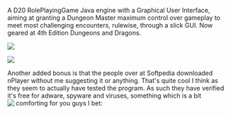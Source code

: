 A D20 RolePlayingGame Java engine with a Graphical User Interface, aiming at granting a Dungeon Master maximum control over gameplay to meet most challenging encounters, rulewise, through a slick GUI. Now geared at 4th Edition Dungeons and Dragons.

<a href='http://picasaweb.google.com/lh/photo/jD7uOyrtgLhVnvLaVaMGmw?feat=embedwebsite'><img src='http://lh4.ggpht.com/_m5y6GY8cSoU/SvkGh5rr_QI/AAAAAAAACio/6HrElfW-qGc/s144/1%20-%20Welcome%20screen.jpg' /></a>

<a href='http://picasaweb.google.com/lh/photo/oO7_gtIQGHTT0r6rfPt5bA?feat=embedwebsite'><img src='http://lh3.ggpht.com/_m5y6GY8cSoU/SvkGiZmwsbI/AAAAAAAACis/6xUmLso8fM0/s144/2%20-%20Character%20edit.jpg' /></a>


Another added bonus is that the people over at Softpedia downloaded nPlayer without me suggesting it or anything. That's quite cool I think as they seem to actually have tested the program. As such they have verified it's free for adware, spyware and viruses, something which is a bit comforting for you guys I bet:
<a href='http://mac.softpedia.com/get/Games/nplayer.shtml'>
<img src='http://mac.softpedia.com/base_img/softpedia_free_award_f.gif' align='left' /></a>